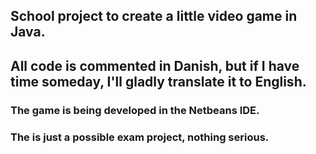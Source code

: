 ## School project to create a little video game in Java.
## All code is commented in Danish, but if I have time someday, I'll gladly translate it to English.
### The game is being developed in the Netbeans IDE.
### The is just a possible exam project, nothing serious.

